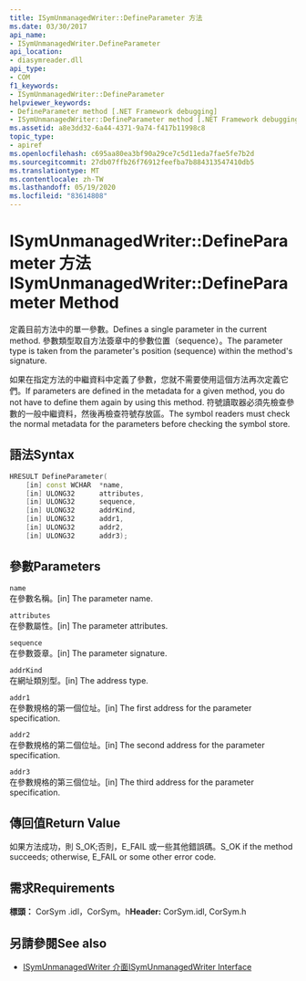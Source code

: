 ```yaml
---
title: ISymUnmanagedWriter::DefineParameter 方法
ms.date: 03/30/2017
api_name:
- ISymUnmanagedWriter.DefineParameter
api_location:
- diasymreader.dll
api_type:
- COM
f1_keywords:
- ISymUnmanagedWriter::DefineParameter
helpviewer_keywords:
- DefineParameter method [.NET Framework debugging]
- ISymUnmanagedWriter::DefineParameter method [.NET Framework debugging]
ms.assetid: a8e3dd32-6a44-4371-9a74-f417b11998c8
topic_type:
- apiref
ms.openlocfilehash: c695aa80ea3bf90a29ce7c5d11eda7fae5fe7b2d
ms.sourcegitcommit: 27db07ffb26f76912feefba7b884313547410db5
ms.translationtype: MT
ms.contentlocale: zh-TW
ms.lasthandoff: 05/19/2020
ms.locfileid: "83614808"
---
```

# <a name="isymunmanagedwriterdefineparameter-method"></a><span data-ttu-id="0a353-102">ISymUnmanagedWriter::DefineParameter 方法</span><span class="sxs-lookup"><span data-stu-id="0a353-102">ISymUnmanagedWriter::DefineParameter Method</span></span>
<span data-ttu-id="0a353-103">定義目前方法中的單一參數。</span><span class="sxs-lookup"><span data-stu-id="0a353-103">Defines a single parameter in the current method.</span></span> <span data-ttu-id="0a353-104">參數類型取自方法簽章中的參數位置（sequence）。</span><span class="sxs-lookup"><span data-stu-id="0a353-104">The parameter type is taken from the parameter's position (sequence) within the method's signature.</span></span>  
  
 <span data-ttu-id="0a353-105">如果在指定方法的中繼資料中定義了參數，您就不需要使用這個方法再次定義它們。</span><span class="sxs-lookup"><span data-stu-id="0a353-105">If parameters are defined in the metadata for a given method, you do not have to define them again by using this method.</span></span> <span data-ttu-id="0a353-106">符號讀取器必須先檢查參數的一般中繼資料，然後再檢查符號存放區。</span><span class="sxs-lookup"><span data-stu-id="0a353-106">The symbol readers must check the normal metadata for the parameters before checking the symbol store.</span></span>  
  
## <a name="syntax"></a><span data-ttu-id="0a353-107">語法</span><span class="sxs-lookup"><span data-stu-id="0a353-107">Syntax</span></span>  
  
```cpp  
HRESULT DefineParameter(  
    [in] const WCHAR  *name,  
    [in] ULONG32      attributes,  
    [in] ULONG32      sequence,  
    [in] ULONG32      addrKind,  
    [in] ULONG32      addr1,  
    [in] ULONG32      addr2,  
    [in] ULONG32      addr3);  
```  
  
## <a name="parameters"></a><span data-ttu-id="0a353-108">參數</span><span class="sxs-lookup"><span data-stu-id="0a353-108">Parameters</span></span>  
 `name`  
 <span data-ttu-id="0a353-109">在參數名稱。</span><span class="sxs-lookup"><span data-stu-id="0a353-109">[in] The parameter name.</span></span>  
  
 `attributes`  
 <span data-ttu-id="0a353-110">在參數屬性。</span><span class="sxs-lookup"><span data-stu-id="0a353-110">[in] The parameter attributes.</span></span>  
  
 `sequence`  
 <span data-ttu-id="0a353-111">在參數簽章。</span><span class="sxs-lookup"><span data-stu-id="0a353-111">[in] The parameter signature.</span></span>  
  
 `addrKind`  
 <span data-ttu-id="0a353-112">在網址類別型。</span><span class="sxs-lookup"><span data-stu-id="0a353-112">[in] The address type.</span></span>  
  
 `addr1`  
 <span data-ttu-id="0a353-113">在參數規格的第一個位址。</span><span class="sxs-lookup"><span data-stu-id="0a353-113">[in] The first address for the parameter specification.</span></span>  
  
 `addr2`  
 <span data-ttu-id="0a353-114">在參數規格的第二個位址。</span><span class="sxs-lookup"><span data-stu-id="0a353-114">[in] The second address for the parameter specification.</span></span>  
  
 `addr3`  
 <span data-ttu-id="0a353-115">在參數規格的第三個位址。</span><span class="sxs-lookup"><span data-stu-id="0a353-115">[in] The third address for the parameter specification.</span></span>  
  
## <a name="return-value"></a><span data-ttu-id="0a353-116">傳回值</span><span class="sxs-lookup"><span data-stu-id="0a353-116">Return Value</span></span>  
 <span data-ttu-id="0a353-117">如果方法成功，則 S_OK;否則，E_FAIL 或一些其他錯誤碼。</span><span class="sxs-lookup"><span data-stu-id="0a353-117">S_OK if the method succeeds; otherwise, E_FAIL or some other error code.</span></span>  
  
## <a name="requirements"></a><span data-ttu-id="0a353-118">需求</span><span class="sxs-lookup"><span data-stu-id="0a353-118">Requirements</span></span>  
 <span data-ttu-id="0a353-119">**標頭：** CorSym .idl，CorSym。h</span><span class="sxs-lookup"><span data-stu-id="0a353-119">**Header:** CorSym.idl, CorSym.h</span></span>  
  
## <a name="see-also"></a><span data-ttu-id="0a353-120">另請參閱</span><span class="sxs-lookup"><span data-stu-id="0a353-120">See also</span></span>

- [<span data-ttu-id="0a353-121">ISymUnmanagedWriter 介面</span><span class="sxs-lookup"><span data-stu-id="0a353-121">ISymUnmanagedWriter Interface</span></span>](isymunmanagedwriter-interface.md)
